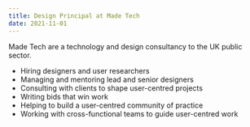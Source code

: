 ```yaml
---
title: Design Principal at Made Tech
date: 2021-11-01
---
```

Made Tech are a technology and design consultancy to the UK public sector.

- Hiring designers and user researchers
- Managing and mentoring lead and senior designers
- Consulting with clients to shape user-centred projects
- Writing bids that win work
- Helping to build a user-centred community of practice
- Working with cross-functional teams to guide user-centred work